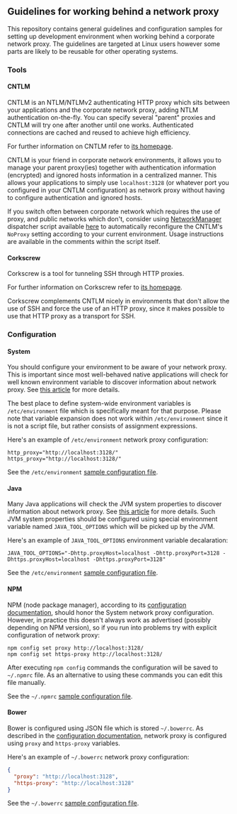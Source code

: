 ## Guidelines for working behind a network proxy

This repository contains general guidelines and configuration samples for setting up development environment when working behind a corporate network proxy. The guidelines are targeted at Linux users however some parts are likely to be reusable for other operating systems.

### Tools

#### CNTLM

CNTLM is an NTLM/NTLMv2 authenticating HTTP proxy which sits between your applications and the corporate network proxy, adding NTLM authentication on-the-fly. You can specify several "parent" proxies and CNTLM will try one after another until one works. Authenticated connections are cached and reused to achieve high efficiency.

For further information on CNTLM refer to [its homepage](http://cntlm.sourceforge.net/).

CNTLM is your friend in corporate network environments, it allows you to manage your parent proxy(ies) together with authentication information (encrypted) and ignored hosts information in a centralized manner. This allows your applications to simply use ```localhost:3128``` (or whatever port you configured in your CNTLM configuration) as network proxy without having to configure authentication and ignored hosts.

If you switch often between corporate network which requires the use of proxy, and public networks which don't, consider using [NetworkManager](http://linux.die.net/man/8/networkmanager) dispatcher script available [here](https://github.com/vpavic/bash-scripts/blob/master/cntlm_noproxy_config.sh) to automatically reconfigure the CNTLM's ```NoProxy``` setting according to your current environment. Usage instructions are available in the comments within the script itself.

#### Corkscrew

Corkscrew is a tool for tunneling SSH through HTTP proxies.

For further information on Corkscrew refer to [its homepage](http://agroman.net/corkscrew/).

Corkscrew complements CNTLM nicely in environments that don't allow the use of SSH and force the use of an HTTP proxy, since it makes possible to use that HTTP proxy as a transport for SSH.

### Configuration

#### System

You should configure your environment to be aware of your network proxy. This is important since most well-behaved native applications will check for well known environment variable to discover information about network proxy. See [this article](https://wiki.archlinux.org/index.php/proxy_settings) for more details.

The best place to define system-wide environment variables is ```/etc/environment``` file which is specifically meant for that purpose. Please note that variable expansion does not work within ```/etc/environment``` since it is not a script file, but rather consists of assignment expressions.

Here's an example of ```/etc/environment``` network proxy configuration:

```shell
http_proxy="http://localhost:3128/"
https_proxy="http://localhost:3128/"
```

See the ```/etc/environment``` [sample configuration file](https://github.com/vpavic/proxy-guidelines/blob/master/samples/environment).

#### Java

Many Java applications will check the JVM system properties to discover information about network proxy. See [this article](https://docs.oracle.com/javase/8/docs/technotes/guides/net/proxies.html) for more details. Such JVM system properties should be configured using special environment variable named ```JAVA_TOOL_OPTIONS``` which will be picked up by the JVM.

Here's an example of ```JAVA_TOOL_OPTIONS``` environment variable decalaration:

```shell
JAVA_TOOL_OPTIONS="-Dhttp.proxyHost=localhost -Dhttp.proxyPort=3128 -Dhttps.proxyHost=localhost -Dhttps.proxyPort=3128"
```

See the ```/etc/environment``` [sample configuration file](https://github.com/vpavic/proxy-guidelines/blob/master/samples/environment).

#### NPM

NPM (node package manager), according to its [configuration documentation](https://docs.npmjs.com/misc/config), should honor the System network proxy configuration. However, in practice this doesn't always work as advertised (possibly depending on NPM version), so if you run into problems try with explicit configuration of network proxy:

```shell
npm config set proxy http://localhost:3128/
npm config set https-proxy http://localhost:3128/
```

After executing ```npm config``` commands the configuration will be saved to ```~/.npmrc``` file. As an alternative to using these commands you can edit this file manually.

See the ```~/.npmrc``` [sample configuration file](https://github.com/vpavic/proxy-guidelines/blob/master/samples/.npmrc).

#### Bower

Bower is configured using JSON file which is stored ```~/.bowerrc```. As described in the [configuration documentation](http://bower.io/docs/config/), network proxy is configured using ```proxy``` and ```https-proxy``` variables.

Here's an example of ```~/.bowerrc``` network proxy configuration:

```json
{
  "proxy": "http://localhost:3128",
  "https-proxy": "http://localhost:3128"
}
```

See the ```~/.bowerrc``` [sample configuration file](https://github.com/vpavic/proxy-guidelines/blob/master/samples/.bowerrc).
